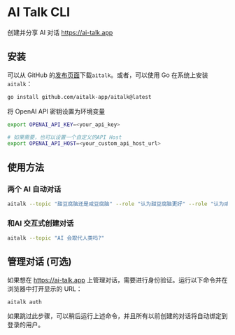 # AI Talk CLI

创建并分享 AI 对话 https://ai-talk.app

## 安装
可以从 GitHub 的[发布页面](https://github.com/aitalk-app/aitalk/releases)下载`aitalk`。或者，可以使用 Go 在系统上安装`aitalk`：

```bash
go install github.com/aitalk-app/aitalk@latest
```
将 OpenAI API 密钥设置为环境变量

```bash
export OPENAI_API_KEY=<your_api_key>

# 如果需要，也可以设置一个自定义的API Host
export OPENAI_API_HOST=<your_custom_api_host_url>
```

## 使用方法

### 两个 AI 自动对话

```bash
aitalk --topic "甜豆腐脑还是咸豆腐脑" --role "认为甜豆腐脑更好" --role "认为咸豆腐脑更好" --lang cn
```

### 和AI 交互式创建对话

```bash
aitalk --topic "AI 会取代人类吗?"
```

## 管理对话 (可选)

如果想在 https://ai-talk.app 上管理对话，需要进行身份验证。运行以下命令并在浏览器中打开显示的 URL：

```
aitalk auth
```

如果跳过此步骤，可以稍后运行上述命令，并且所有以前创建的对话将自动绑定到登录的用户。
